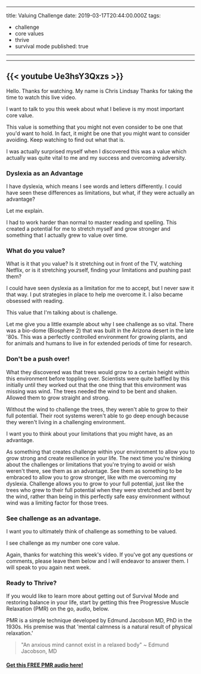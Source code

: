 
---
title: Valuing Challenge
date: 2019-03-17T20:44:00.000Z
tags:
  - challenge
  - core values
  - thrive
  - survival mode
published: true
---

---
{{< youtube Ue3hsY3Qxzs >}}
---


Hello. Thanks for watching. My name is Chris Lindsay Thanks for taking the time to watch this live video. 

I want to talk to you this week about what I believe is my most important core value. 

This value is something that you might not even consider to be one that you'd want to hold. In fact, it might be one that you might want to consider avoiding. Keep watching to find out what that is.

I was actually surprised myself when I discovered this was a value which actually was quite vital to me and my success and overcoming adversity. 

### Dyslexia as an Advantage

I have dyslexia, which means I see words and letters differently. I could have seen these differences as limitations, but what, if they were actually an advantage? 

Let me explain. 

I had to work harder than normal to master reading and spelling. This created a potential for me to stretch myself and grow stronger and something that I actually grew to value over time.

### What do you value?

What is it that you value? Is it stretching out in front of the TV, watching Netflix, or is it stretching yourself, finding your limitations and pushing past them? 

I could have seen dyslexia as a limitation for me to accept, but I never saw it that way. I put strategies in place to help me overcome it. I also became obsessed with reading. 

This value that I'm talking about is challenge. 

Let me give you a little example about why I see challenge as so vital.
There was a bio-dome (Biosphere 2) that was built in the Arizona desert in the late '80s. This was a perfectly controlled environment for growing plants, and for animals and humans to live in for extended periods of time for research. 

### Don't be a push over! 

What they discovered was that trees would grow to a certain height within this environment before toppling over. Scientists were quite baffled by this initially until they worked out that the one thing that this environment was missing was wind.
The trees needed the wind to be bent and shaken. Allowed them to grow straight and strong. 

Without the wind to challenge the trees, they weren't able to grow to their full potential. Their root systems weren't able to go deep enough because they weren't living in a challenging environment. 

I want you to think about your limitations that you might have, as an advantage.  

As something that creates challenge within your environment to allow you to grow strong and create resilience in your life.
The next time you're thinking about the challenges or limitations that you're trying to avoid or wish weren't there, see them as an advantage. See them as something to be embraced to allow you to grow stronger, like with me overcoming my dyslexia. Challenge allows you to grow to your full potential, just like the trees who grew to their full potential when they were stretched and bent by the wind, rather than being in this perfectly safe easy environment without wind was a limiting factor for those trees.


### See challenge as an advantage. 

I want you to ultimately think of challenge as something to be valued. 

I see challenge as my number one core value. 

Again, thanks for watching this week's video. If you've got any questions or comments, please leave them below and I will endeavor to answer them. I will speak to you again next week.


### Ready to Thrive?

If you would like to learn more about getting out of Survival Mode and restoring balance in your life, start by getting this free Progressive Muscle Relaxation (PMR) on the go, audio, below.


PMR is a simple technique developed by Edmund Jacobson MD, PhD in the 1930s. His premise was that 'mental calmness is a natural result of physical relaxation.' 

> "An anxious mind cannot exist in a relaxed body" ~ Edmund Jacobson, MD


#### [Get this FREE PMR audio here!](https://fearextinguishers.com/)
